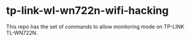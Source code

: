 # tp-link-wl-wn722n-wifi-hacking
This repo has the set of commands to allow monitoring mode on TP-LINK TL-WN722N.
